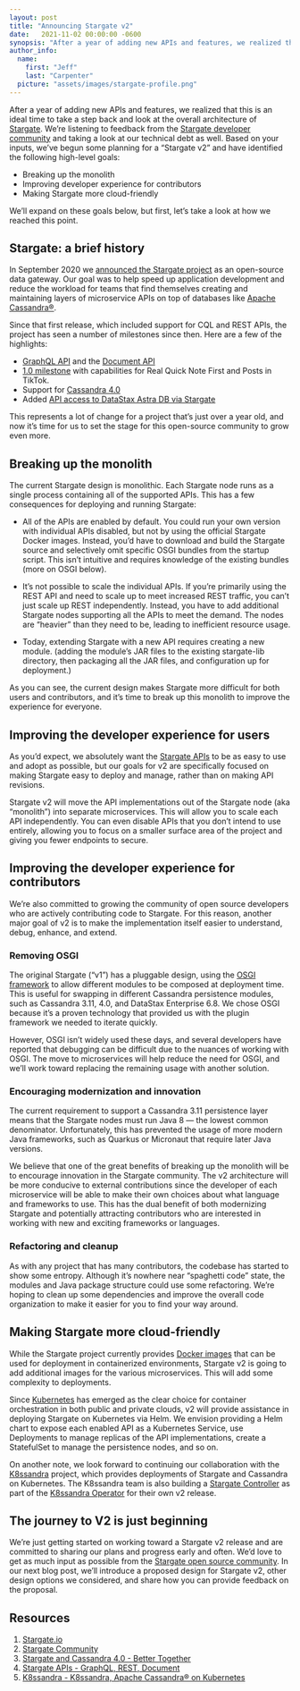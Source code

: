 ```yaml
---
layout: post
title: "Announcing Stargate v2"
date:   2021-11-02 00:00:00 -0600
synopsis: "After a year of adding new APIs and features, we realized that this is an ideal time to take a step back and look at the overall architecture of Stargate. We’re listening to feedback from the Stargate developer community and taking a look at our technical debt as well. Based on your inputs, we’ve begun some planning for a Stargate v2."
author_info:
  name:
    first: "Jeff"
    last: "Carpenter"
  picture: "assets/images/stargate-profile.png"
---
```


After a year of adding new APIs and features, we realized that this is an ideal time to take a step back and look at the overall architecture of [Stargate](https://dtsx.io/3jNJGlR). We’re listening to feedback from the [Stargate developer community](https://dtsx.io/3bsmhS4) and taking a look at our technical debt as well. Based on your inputs, we’ve begun some planning for a “Stargate v2” and have identified the following high-level goals: 

* Breaking up the monolith
* Improving developer experience for contributors
* Making Stargate more cloud-friendly

We’ll expand on these goals below, but first, let’s take a look at how we reached this point.


## Stargate: a brief history

In September 2020 we [announced the Stargate project](https://dtsx.io/3jQRa7D) as an open-source data gateway. Our goal was to help speed up application development and reduce the workload for teams that find themselves creating and maintaining layers of microservice APIs on top of databases like [Apache Cassandra®](https://cassandra.apache.org/_/index.html). 

Since that first release, which included support for CQL and REST APIs, the project has seen a number of milestones since then. Here are a few of the highlights:

* [GraphQL API](https://dtsx.io/3EsZUsp) and the [Document API](https://dtsx.io/3blyRCT)
* [1.0 milestone](https://dtsx.io/2Y0PNLU) with capabilities for Real Quick Note First and Posts in TikTok.
* Support for [Cassandra 4.0](https://dtsx.io/3pTsDT5) 
* Added [API access to DataStax Astra DB via Stargate](https://dtsx.io/3BGrHDV)

This represents a lot of change for a project that’s just over a year old, and now it’s time for us to set the stage for this open-source community to grow even more.


## Breaking up the monolith

The current Stargate design is monolithic. Each Stargate node runs as a single process containing all of the supported APIs. This has a few consequences for deploying and running Stargate:

* All of the APIs are enabled by default. You could run your own version with individual APIs disabled, but not by using the official Stargate Docker images. Instead, you’d have to download and build the Stargate source and selectively omit specific OSGI bundles from the startup script. This isn’t intuitive and requires knowledge of the existing bundles (more on OSGI below).

* It’s not possible to scale the individual APIs. If you’re primarily using the REST API and need to scale up to meet increased REST traffic, you can’t just scale up REST independently. Instead, you have to add additional Stargate nodes supporting all the APIs to meet the demand. The nodes are “heavier” than they need to be, leading to inefficient resource usage.

* Today, extending Stargate with a new API requires creating a new module. (adding the module’s JAR files to the existing stargate-lib directory, then packaging all the JAR files, and configuration up for deployment.)

As you can see, the current design makes Stargate more difficult for both users and contributors, and it’s time to break up this monolith to improve the experience for everyone.


## Improving the developer experience for users

As you’d expect, we absolutely want the [Stargate APIs](https://dtsx.io/3wdUGhp) to be as easy to use and adopt as possible, but our goals for v2 are specifically focused on making Stargate easy to deploy and manage, rather than on making API revisions.

Stargate v2 will move the API implementations out of the Stargate node (aka “monolith”) into separate microservices. This will allow you to scale each API independently. You can even disable APIs that you don’t intend to use entirely, allowing you to focus on a smaller surface area of the project and giving you fewer endpoints to secure.


## Improving the developer experience for contributors

We’re also committed to growing the community of open source developers who are actively contributing code to Stargate. For this reason, another major goal of v2 is to make the implementation itself easier to understand, debug, enhance, and extend.


### Removing OSGI

The original Stargate (“v1”) has a pluggable design, using the [OSGI framework](https://www.osgi.org/) to allow different modules to be composed at deployment time. This is useful for swapping in different Cassandra persistence modules, such as Cassandra 3.11, 4.0, and DataStax Enterprise 6.8. We chose OSGI because it’s a proven technology that provided us with the plugin framework we needed to iterate quickly.

However, OSGI isn’t widely used these days, and several developers have reported that debugging can be difficult due to the nuances of working with OSGI. The move to microservices will help reduce the need for OSGI, and we’ll work toward replacing the remaining usage with another solution.


### Encouraging modernization and innovation

The current requirement to support a Cassandra 3.11 persistence layer means that the Stargate nodes must run Java 8 — the lowest common denominator. Unfortunately, this has prevented the usage of more modern Java frameworks, such as Quarkus or Micronaut that require later Java versions.

We believe that one of the great benefits of breaking up the monolith will be to encourage innovation in the Stargate community. The v2 architecture will be more conducive to external contributions since the developer of each microservice will be able to make their own choices about what language and frameworks to use. This has the dual benefit of both modernizing Stargate and potentially attracting contributors who are interested in working with new and exciting frameworks or languages.


### Refactoring and cleanup

As with any project that has many contributors, the codebase has started to show some entropy. Although it’s nowhere near “spaghetti code” state, the modules and Java package structure could use some refactoring. We’re hoping to clean up some dependencies and improve the overall code organization to make it easier for you to find your way around.


## Making Stargate more cloud-friendly

While the Stargate project currently provides [Docker images](https://dtsx.io/3myshiV) that can be used for deployment in containerized environments, Stargate v2 is going to add additional images for the various microservices. This will add some complexity to deployments.

Since [Kubernetes](https://kubernetes.io/) has emerged as the clear choice for container orchestration in both public and private clouds, v2 will provide assistance in deploying Stargate on Kubernetes via Helm. We envision providing a Helm chart to expose each enabled API as a Kubernetes Service, use Deployments to manage replicas of the API implementations, create a StatefulSet to manage the persistence nodes, and so on.

On another note, we look forward to continuing our collaboration with the [K8ssandra](https://dtsx.io/3Erl8Xr) project, which provides deployments of Stargate and Cassandra on Kubernetes. The K8ssandra team is also building a [Stargate Controller](https://dtsx.io/3vYmeqJ) as part of the [K8ssandra Operator](https://github.com/k8ssandra/k8ssandra-operator) for their own v2 release. 


## The journey to V2 is just beginning

We’re just getting started on working toward a Stargate v2 release and are committed to sharing our plans and progress early and often. We’d love to get as much input as possible from the [Stargate open source community](https://dtsx.io/3bsmhS4). In our next blog post, we’ll introduce a proposed design for Stargate v2, other design options we considered, and share how you can provide feedback on the proposal. 


## **Resources**

1. [Stargate.io](https://dtsx.io/3jNJGlR)
2. [Stargate Community](https://dtsx.io/3bsmhS4) 
3. [Stargate and Cassandra 4.0 - Better Together](https://dtsx.io/3pTsDT5)
4. [Stargate APIs - GraphQL, REST, Document](https://dtsx.io/3wdUGhp)
5. [K8ssandra - K8ssandra, Apache Cassandra® on Kubernetes](https://dtsx.io/3Erl8Xr) 
